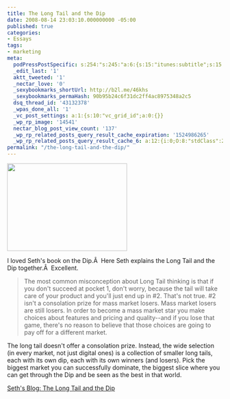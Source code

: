 ```yaml
---
title: The Long Tail and the Dip
date: 2008-08-14 23:03:10.000000000 -05:00
published: true
categories:
- Essays
tags:
- marketing
meta:
  podPressPostSpecific: s:254:"s:245:"a:6:{s:15:"itunes:subtitle";s:15:"##PostExcerpt##";s:14:"itunes:summary";s:15:"##PostExcerpt##";s:15:"itunes:keywords";s:17:"##WordPressCats##";s:13:"itunes:author";s:10:"##Global##";s:15:"itunes:explicit";s:2:"No";s:12:"itunes:block";s:2:"No";}";";
  _edit_last: '1'
  aktt_tweeted: '1'
  _nectar_love: '0'
  _sexybookmarks_shortUrl: http://b2l.me/46khs
  _sexybookmarks_permaHash: 90b95b24c6f31dc2ff4ac8975348a2c5
  dsq_thread_id: '43132378'
  _wpas_done_all: '1'
  _vc_post_settings: a:1:{s:10:"vc_grid_id";a:0:{}}
  _wp_rp_image: '14541'
  nectar_blog_post_view_count: '137'
  _wp_rp_related_posts_query_result_cache_expiration: '1524986265'
  _wp_rp_related_posts_query_result_cache_6: a:12:{i:0;O:8:"stdClass":2:{s:7:"post_id";s:3:"645";s:5:"score";s:18:"43.582570338415174";}i:1;O:8:"stdClass":2:{s:7:"post_id";s:4:"1297";s:5:"score";s:18:"42.753206812081174";}i:2;O:8:"stdClass":2:{s:7:"post_id";s:4:"4935";s:5:"score";s:17:"41.56664444391539";}i:3;O:8:"stdClass":2:{s:7:"post_id";s:3:"840";s:5:"score";s:17:"39.19742756965783";}i:4;O:8:"stdClass":2:{s:7:"post_id";s:4:"8192";s:5:"score";s:17:"38.49674340031001";}i:5;O:8:"stdClass":2:{s:7:"post_id";s:4:"1267";s:5:"score";s:17:"38.24384914114667";}i:6;O:8:"stdClass":2:{s:7:"post_id";s:4:"1133";s:5:"score";s:17:"37.40776136034623";}i:7;O:8:"stdClass":2:{s:7:"post_id";s:3:"267";s:5:"score";s:17:"37.24978453767265";}i:8;O:8:"stdClass":2:{s:7:"post_id";s:4:"1261";s:5:"score";s:17:"37.23318693196226";}i:9;O:8:"stdClass":2:{s:7:"post_id";s:4:"1522";s:5:"score";s:17:"37.00020299230765";}i:10;O:8:"stdClass":2:{s:7:"post_id";s:4:"6880";s:5:"score";s:17:"36.39709915116182";}i:11;O:8:"stdClass":2:{s:7:"post_id";s:4:"4873";s:5:"score";s:17:"33.83538451221249";}}
permalink: "/the-long-tail-and-the-dip/"
---
```

<img class="alignright" src="{{ site.baseurl }}/posts/2008/08/profitpockets583_2.jpg" alt="" width="280" height="204" />

I loved Seth's book on the Dip.Â  Here Seth explains the Long Tail and the Dip together.Â  Excellent.
>The most common misconception about Long Tail thinking is that if you don't succeed at pocket 1, don't worry, because the tail will take care of your product and you'll just end up in #2. That's not true. #2 isn't a consolation prize for mass market losers. Mass market losers are still losers. In order to become a mass market star you make choices about features and pricing and quality--and if you lose that game, there's no reason to believe that those choices are going to pay off for a different market.

The long tail doesn't offer a consolation prize. Instead, the wide selection (in every market, not just digital ones) is a collection of smaller long tails, each with its own dip, each with its own winners (and losers). Pick the biggest market you can successfully dominate, the biggest slice where you can get through the Dip and be seen as the best in that world.</blockquote>
<p><a href="http://sethgodin.typepad.com/seths_blog/2008/07/the-long-tail-t.html" rel="nofollow">Seth's Blog: The Long Tail and the Dip</a></p>
